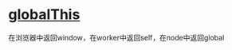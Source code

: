 # [globalThis](https://developer.mozilla.org/zh-CN/docs/Web/JavaScript/Reference/Global_Objects/globalThis)

在浏览器中返回window，在worker中返回self，在node中返回global